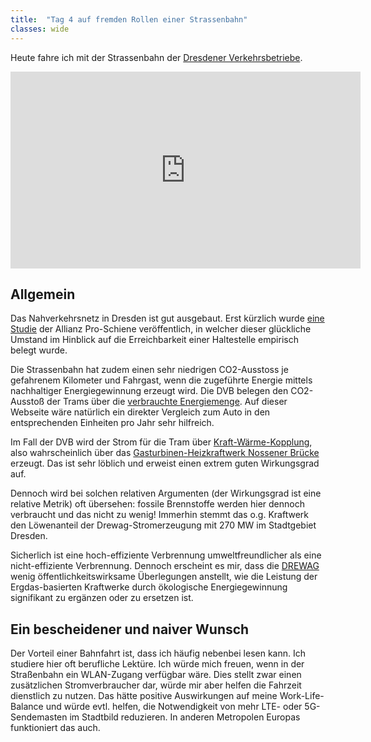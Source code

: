 ```yaml
---
title:  "Tag 4 auf fremden Rollen einer Strassenbahn"
classes: wide
---
```


Heute fahre ich mit der Strassenbahn der [Dresdener Verkehrsbetriebe](https://www.dvb.de). 

<iframe width="560" height="315" src="https://www.youtube.com/embed/Tobgl-Sg3WA" frameborder="0" allow="accelerometer; autoplay; encrypted-media; gyroscope; picture-in-picture" allowfullscreen></iframe>

## Allgemein

Das Nahverkehrsnetz in Dresden ist gut ausgebaut. Erst kürzlich wurde [eine Studie](https://www.allianz-pro-schiene.de/presse/pressemitteilungen/dresden-und-wittenberg-bei-bus-und-bahn-vorn/) der Allianz Pro-Schiene veröffentlich, in welcher dieser glückliche Umstand im Hinblick auf die Erreichbarkeit einer Haltestelle empirisch belegt wurde. 

Die Strassenbahn hat zudem einen sehr niedrigen CO2-Ausstoss je gefahrenem Kilometer und Fahrgast, wenn die zugeführte Energie mittels nachhaltiger Energiegewinnung erzeugt wird. Die DVB belegen den CO2-Ausstoß der Trams über die [verbrauchte Energiemenge](https://www.dvb.de/de-de/die-dvb/nachhaltigkeit/umwelt/). Auf dieser Webseite wäre natürlich ein direkter Vergleich zum Auto in den entsprechenden Einheiten pro Jahr sehr hilfreich.

Im Fall der DVB wird der Strom für die Tram über [Kraft-Wärme-Kopplung](https://de.wikipedia.org/wiki/Kraft-W%C3%A4rme-Kopplung), also wahrscheinlich über das [Gasturbinen-Heizkraftwerk Nossener Brücke](https://de.wikipedia.org/wiki/Heizkraftwerk_Nossener_Br%C3%BCcke) erzeugt. Das ist sehr löblich und erweist einen extrem guten Wirkungsgrad auf. 

Dennoch wird bei solchen relativen Argumenten (der Wirkungsgrad ist eine relative Metrik) oft übersehen: fossile Brennstoffe werden hier dennoch verbraucht und das nicht zu wenig! Immerhin stemmt das o.g. Kraftwerk den Löwenanteil der Drewag-Stromerzeugung mit 270 MW im Stadtgebiet Dresden.

Sicherlich ist eine hoch-effiziente Verbrennung umweltfreundlicher als eine nicht-effiziente Verbrennung. Dennoch erscheint es mir, dass die [DREWAG](https://www.drewag.de/wps/portal/drewag/cms/menu_main/privatkunden/die-drewag/energieerzeugung/heizkraftwerke) wenig öffentlichkeitswirksame Überlegungen anstellt, wie die Leistung der Ergdas-basierten Kraftwerke durch ökologische Energiegewinnung signifikant zu ergänzen oder zu ersetzen ist.

## Ein bescheidener und naiver Wunsch

Der Vorteil einer Bahnfahrt ist, dass ich häufig nebenbei lesen kann. Ich studiere hier oft berufliche Lektüre. Ich würde mich freuen, wenn in der Straßenbahn ein WLAN-Zugang verfügbar wäre. Dies stellt zwar einen zusätzlichen Stromverbraucher dar, würde mir aber helfen die Fahrzeit dienstlich zu nutzen. Das hätte positive Auswirkungen auf meine Work-Life-Balance und würde evtl. helfen, die Notwendigkeit von mehr LTE- oder 5G-Sendemasten im Stadtbild reduzieren. In anderen Metropolen Europas funktioniert das auch.
